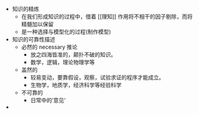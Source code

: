 - 知识的精炼
	- 在我们形成知识的过程中，借着 [[理知]] 作用将不相干的因子剔除，而将精髓加以保留
	- 是一种选择与模型化的过程(制作模型)
- 知识的可靠性描述
	- 必然的 necessary 推论
		- 放之四海皆准的，颠扑不破的知识。
		- 数学，逻辑，理论物理学等
	- 盖然的
		- 较易变动，要靠假设，观察，试验求证的程序才能成立。
		- 生物学，地质学，经济科学等经验科学
	- 不可靠的
		- 日常中的’意见‘
-